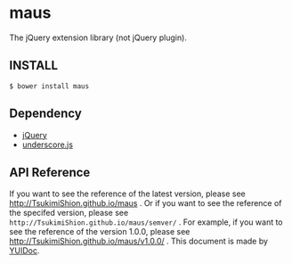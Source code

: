 maus
====

The jQuery extension library (not jQuery plugin).

## INSTALL
```
$ bower install maus
```

## Dependency
- [jQuery](http://jquery.com/)
- [underscore.js](http://underscorejs.org/)

## API Reference
If you want to see the reference of the latest version, please see http://TsukimiShion.github.io/maus .
Or if you want to see the reference of the specifed version, please see ``` http://TsukimiShion.github.io/maus/semver/ ``` .
For example, if you want to see the reference of the version 1.0.0, please see http://TsukimiShion.github.io/maus/v1.0.0/ .
This document is made by [YUIDoc](http://yui.github.io/yuidoc/).
